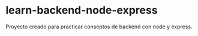 # learn-backend-node-express

Proyecto creado para practicar conseptos de backend con node y express.

